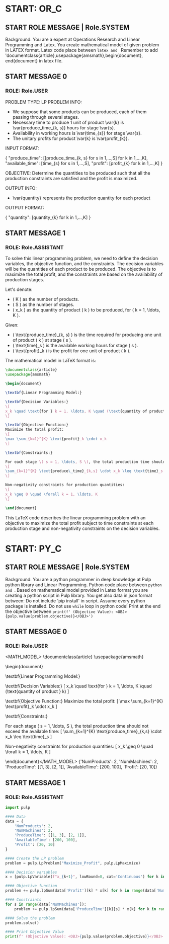 # START: OR_C 
## START ROLE MESSAGE | Role.SYSTEM 
Background: You are a expert at Operations Research and Linear Programming and Latex. You create mathematical model of given problem in LATEX format. Latex code place between ```latex and ``` Remember to add 'documentclass{article},usepackage{amsmath},begin{document}, end{document} in latex file. 
## START MESSAGE 0 
### ROLE: Role.USER
<DESCRIPTION>
PROBLEM TYPE: LP
PROBLEM INFO:

- We suppose that some products can be produced, each of them passing through several stages.
- Necessary time to produce 1 unit of product \var{k} is \var{produce_time_{k, s}} hours for stage \var{s}.
- Availability in working hours is \var{time_{s}} for stage \var{s}. 
- The unitary profits for product \var{k} is \var{profit_{k}}.

INPUT FORMAT:

{
	"produce_time": [[produce_time_{k, s} for s in 1,...,S] for k in 1,...,K],
	"available_time": [time_{s} for s in 1,...,S],
	"profit": [profit_{k} for k in 1,...,K]
}


OBJECTIVE: Determine the quantities to be produced such that all the production constraints are satisfied and the profit is maximized.

OUTPUT INFO:

- \var{quantity} represents the production quantity for each product

OUTPUT FORMAT:

{
	"quantity": [quantity_{k} for k in 1,...,K]
}
</DESCRIPTION>


## START MESSAGE 1 
### ROLE: Role.ASSISTANT
To solve this linear programming problem, we need to define the decision variables, the objective function, and the constraints. The decision variables will be the quantities of each product to be produced. The objective is to maximize the total profit, and the constraints are based on the availability of production stages.

Let's denote:
- \( K \) as the number of products.
- \( S \) as the number of stages.
- \( x_k \) as the quantity of product \( k \) to be produced, for \( k = 1, \ldots, K \).

Given:
- \( \text{produce\_time}_{k, s} \) is the time required for producing one unit of product \( k \) at stage \( s \).
- \( \text{time}_s \) is the available working hours for stage \( s \).
- \( \text{profit}_k \) is the profit for one unit of product \( k \).

The mathematical model in LaTeX format is:

```latex
\documentclass{article}
\usepackage{amsmath}

\begin{document}

\textbf{Linear Programming Model:}

\textbf{Decision Variables:}
\[
x_k \quad \text{for } k = 1, \ldots, K \quad (\text{quantity of product } k)
\]

\textbf{Objective Function:}
Maximize the total profit:
\[
\max \sum_{k=1}^{K} \text{profit}_k \cdot x_k
\]

\textbf{Constraints:}

For each stage \( s = 1, \ldots, S \), the total production time should not exceed the available time:
\[
\sum_{k=1}^{K} \text{produce\_time}_{k,s} \cdot x_k \leq \text{time}_s
\]

Non-negativity constraints for production quantities:
\[
x_k \geq 0 \quad \forall k = 1, \ldots, K
\]

\end{document}
```

This LaTeX code describes the linear programming problem with an objective to maximize the total profit subject to time constraints at each production stage and non-negativity constraints on the decision variables.

# START: PY_C 
## START ROLE MESSAGE | Role.SYSTEM 
Background: You are a python programmer in deep knowledge at Pulp python library and Linear Programming. Python code place between ```python and ```. Based on mathematical model provided in Latex format you are creating a python script in Pulp library. You get also data in json format between: <DATA></DATA> Do not include 'pip install' in script. Assume every python package is installed. Do not use `while` loop in python code! Print at the end the objective between <OBJ></OBJ> `print(f' (Objective Value): <OBJ>{pulp.value(problem.objective)}</OBJ>')` 
## START MESSAGE 0 
### ROLE: Role.USER
<MATH_MODEL>
\documentclass{article}
\usepackage{amsmath}

\begin{document}

\textbf{Linear Programming Model:}

\textbf{Decision Variables:}
\[
x_k \quad \text{for } k = 1, \ldots, K \quad (\text{quantity of product } k)
\]

\textbf{Objective Function:}
Maximize the total profit:
\[
\max \sum_{k=1}^{K} \text{profit}_k \cdot x_k
\]

\textbf{Constraints:}

For each stage \( s = 1, \ldots, S \), the total production time should not exceed the available time:
\[
\sum_{k=1}^{K} \text{produce\_time}_{k,s} \cdot x_k \leq \text{time}_s
\]

Non-negativity constraints for production quantities:
\[
x_k \geq 0 \quad \forall k = 1, \ldots, K
\]

\end{document}</MATH_MODEL>
<DATA>
{'NumProducts': 2, 'NumMachines': 2, 'ProduceTime': [[1, 3], [2, 1]], 'AvailableTime': [200, 100], 'Profit': [20, 10]}</DATA>


## START MESSAGE 1 
### ROLE: Role.ASSISTANT
```python
import pulp

#### Data
data = {
    'NumProducts': 2,
    'NumMachines': 2,
    'ProduceTime': [[1, 3], [2, 1]],
    'AvailableTime': [200, 100],
    'Profit': [20, 10]
}

#### Create the LP problem
problem = pulp.LpProblem("Maximize_Profit", pulp.LpMaximize)

#### Decision variables
x = [pulp.LpVariable(f"x_{k+1}", lowBound=0, cat='Continuous') for k in range(data['NumProducts'])]

#### Objective function
problem += pulp.lpSum(data['Profit'][k] * x[k] for k in range(data['NumProducts']))

#### Constraints
for s in range(data['NumMachines']):
    problem += pulp.lpSum(data['ProduceTime'][k][s] * x[k] for k in range(data['NumProducts'])) <= data['AvailableTime'][s]

#### Solve the problem
problem.solve()

#### Print Objective Value
print(f' (Objective Value): <OBJ>{pulp.value(problem.objective)}</OBJ>')
```

